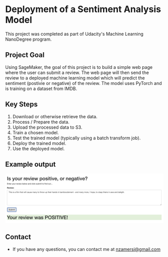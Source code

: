 # Deployment of a Sentiment Analysis Model

This project was completed as part of Udacity's Machine Learning NanoDegree program.

## Project Goal

Using SageMaker, the goal of this project is to build a simple web page where the user can submit a review. The web page will then send the review to a deployed machine learning model which will predict the sentiment (postivie or negative) of the review. The model uses PyTorch and is training on a dataset from IMDB.

## Key Steps

1. Download or otherwise retrieve the data.
2. Process / Prepare the data.
3. Upload the processed data to S3.
4. Train a chosen model.
5. Test the trained model (typically using a batch transform job).
6. Deploy the trained model.
7. Use the deployed model.

## Example output

<img src="output.png" alt="Sample output" >

## Contact

* If you have any questions, you can contact me at nzamersi@gmail.com